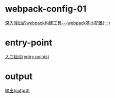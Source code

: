 # webpack-config-01
[深入浅出的webpack构建工具---webpack基本配置(一)](https://www.cnblogs.com/tugenhua0707/p/9384953.html)

# entry-point
[入口起点(entry points)](https://www.webpackjs.com/concepts/entry-points/)

# output
[输出(output)](https://www.webpackjs.com/concepts/output/)
